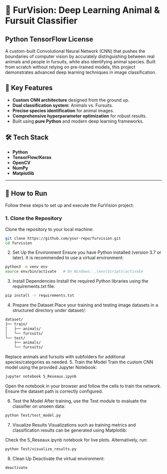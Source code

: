 # 🧠 FurVision: Deep Learning Animal & Fursuit Classifier

## Python TensorFlow License

A custom-built Convolutional Neural Network (CNN) that pushes the boundaries of computer vision by accurately distinguishing between real animals and people in fursuits, while also identifying animal species. Built from scratch without relying on pre-trained models, this project demonstrates advanced deep learning techniques in image classification.

## 🌟 Key Features
- **Custom CNN architecture** designed from the ground up.
- **Dual classification system**: Animals vs. Fursuits.
- **Precise species identification** for animal images.
- **Comprehensive hyperparameter optimization** for robust results.
- Built using **pure Python** and modern deep learning frameworks.

## 🛠️ Tech Stack
- **Python**
- **TensorFlow/Keras**
- **OpenCV**
- **NumPy**
- **Matplotlib**

---

## 🚀 How to Run

Follow these steps to set up and execute the FurVision project:

### 1. **Clone the Repository**
   Clone the repository to your local machine:
   ```bash
   git clone https://github.com/your-repo/furvision.git
   cd furvision
```

2. Set Up the Environment
Ensure you have Python installed (version 3.7 or later). It is recommended to use a virtual environment:

```bash
python3 -m venv env
source env/bin/activate   # On Windows: .\env\Scripts\activate
```
3. Install Dependencies
Install the required Python libraries using the requirements.txt file:

```bash
pip install -r requirements.txt
```
4. Prepare the Dataset
Place your training and testing image datasets in a structured directory under dataset/:
```bash
dataset/
├── train/
│   ├── animals/
│   └── fursuits/
└── test/
    ├── animals/
    └── fursuits/
```
Replace animals and fursuits with subfolders for additional species/categories as needed.
5. Train the Model
Train the custom CNN model using the provided Jupyter Notebook:

```bash
jupyter notebook 5_Reseaux.ipynb
```
Open the notebook in your browser and follow the cells to train the network. Ensure the dataset path is correctly configured.

6. Test the Model
After training, use the Test module to evaluate the classifier on unseen data:

```bash
python Test/test_model.py
```
7. Visualize Results
Visualizations such as training metrics and classification results can be generated using Matplotlib:

Check the 5_Reseaux.ipynb notebook for live plots.
Alternatively, run:
```bash
python Test/visualize_results.py
```
8. Clean Up
Deactivate the virtual environment:

```bash
deactivate
```
